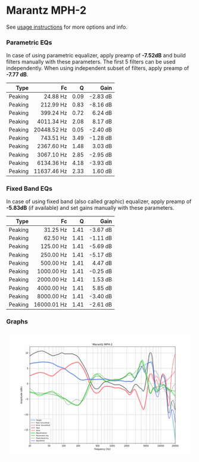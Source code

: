 # Marantz MPH-2
See [usage instructions](https://github.com/jaakkopasanen/AutoEq#usage) for more options and info.

### Parametric EQs
In case of using parametric equalizer, apply preamp of **-7.52dB** and build filters manually
with these parameters. The first 5 filters can be used independently.
When using independent subset of filters, apply preamp of **-7.77 dB**.

| Type    | Fc          |    Q | Gain     |
|--------:|------------:|-----:|---------:|
| Peaking | 24.88 Hz    | 0.09 | -2.83 dB |
| Peaking | 212.99 Hz   | 0.83 | -8.16 dB |
| Peaking | 399.24 Hz   | 0.72 | 6.24 dB  |
| Peaking | 4011.34 Hz  | 2.08 | 8.17 dB  |
| Peaking | 20448.52 Hz | 0.05 | -2.40 dB |
| Peaking | 743.51 Hz   | 3.49 | -1.28 dB |
| Peaking | 2367.60 Hz  | 1.48 | 3.03 dB  |
| Peaking | 3067.10 Hz  | 2.85 | -2.95 dB |
| Peaking | 6134.36 Hz  | 4.18 | -3.93 dB |
| Peaking | 11637.46 Hz | 2.33 | 1.60 dB  |

### Fixed Band EQs
In case of using fixed band (also called graphic) equalizer, apply preamp of **-5.83dB**
(if available) and set gains manually with these parameters.

| Type    | Fc          |    Q | Gain     |
|--------:|------------:|-----:|---------:|
| Peaking | 31.25 Hz    | 1.41 | -3.67 dB |
| Peaking | 62.50 Hz    | 1.41 | -1.11 dB |
| Peaking | 125.00 Hz   | 1.41 | -5.69 dB |
| Peaking | 250.00 Hz   | 1.41 | -5.17 dB |
| Peaking | 500.00 Hz   | 1.41 | 4.47 dB  |
| Peaking | 1000.00 Hz  | 1.41 | -0.25 dB |
| Peaking | 2000.00 Hz  | 1.41 | 1.53 dB  |
| Peaking | 4000.00 Hz  | 1.41 | 5.85 dB  |
| Peaking | 8000.00 Hz  | 1.41 | -3.40 dB |
| Peaking | 16000.01 Hz | 1.41 | -2.61 dB |

### Graphs
![](./Marantz%20MPH-2.png)